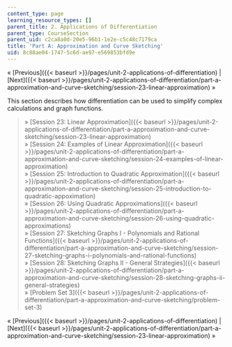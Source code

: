 ```yaml
---
content_type: page
learning_resource_types: []
parent_title: 2. Applications of Differentiation
parent_type: CourseSection
parent_uid: c2ca8a0d-20e5-96b1-1e2e-c5c48c7179ca
title: 'Part A: Approximation and Curve Sketching'
uid: 8c88ae04-1747-5c6d-ae97-e569853bfd9e
---
```


« [Previous]({{< baseurl >}}/pages/unit-2-applications-of-differentiation) | [Next]({{< baseurl >}}/pages/unit-2-applications-of-differentiation/part-a-approximation-and-curve-sketching/session-23-linear-approximation) »

This section describes how differentiation can be used to simplify complex calculations and graph functions.

> » [Session 23: Linear Approximation]({{< baseurl >}}/pages/unit-2-applications-of-differentiation/part-a-approximation-and-curve-sketching/session-23-linear-approximation)  
> » [Session 24: Examples of Linear Approximation]({{< baseurl >}}/pages/unit-2-applications-of-differentiation/part-a-approximation-and-curve-sketching/session-24-examples-of-linear-approximation)  
> » [Session 25: Introduction to Quadratic Approximation]({{< baseurl >}}/pages/unit-2-applications-of-differentiation/part-a-approximation-and-curve-sketching/session-25-introduction-to-quadratic-appoximation)  
> » [Session 26: Using Quadratic Approximations]({{< baseurl >}}/pages/unit-2-applications-of-differentiation/part-a-approximation-and-curve-sketching/session-26-using-quadratic-approximations)  
> » [Session 27: Sketching Graphs I - Polynomials and Rational Functions]({{< baseurl >}}/pages/unit-2-applications-of-differentiation/part-a-approximation-and-curve-sketching/session-27-sketching-graphs-i-polynomials-and-rational-functions)  
> » [Session 28: Sketching Graphs II - General Strategies]({{< baseurl >}}/pages/unit-2-applications-of-differentiation/part-a-approximation-and-curve-sketching/session-28-sketching-graphs-ii-general-strategies)  
> » [Problem Set 3]({{< baseurl >}}/pages/unit-2-applications-of-differentiation/part-a-approximation-and-curve-sketching/problem-set-3)

« [Previous]({{< baseurl >}}/pages/unit-2-applications-of-differentiation) | [Next]({{< baseurl >}}/pages/unit-2-applications-of-differentiation/part-a-approximation-and-curve-sketching/session-23-linear-approximation) »